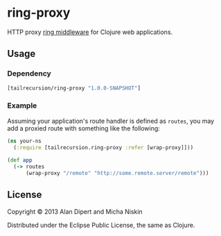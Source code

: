 # ring-proxy

HTTP proxy [ring
middleware](https://github.com/ring-clojure/ring/blob/a02518275a06835e4fdd1a3af59d7c4c0408d25b/SPEC#L12)
for Clojure web applications.

## Usage

### Dependency

```clojure
[tailrecursion/ring-proxy "1.0.0-SNAPSHOT"]
```

### Example

Assuming your application's route handler is defined as `routes`, you
may add a proxied route with something like the following:

```clojure
(ns your-ns
  (:require [tailrecursion.ring-proxy :refer [wrap-proxy]]))
  
(def app
  (-> routes
      (wrap-proxy "/remote" "http://some.remote.server/remote")))
```

## License

Copyright © 2013 Alan Dipert and Micha Niskin

Distributed under the Eclipse Public License, the same as Clojure.
